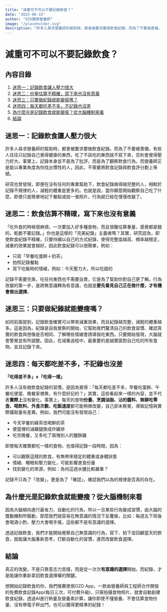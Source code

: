 ```yaml
---
title: "減重可不可以不要記錄飲食？"
date: "2025-06-15"
author: "OZO團隊營養師"
image: "/placeholder.svg"
description: "許多人尋求營養師的幫助時，都會被要求要做飲食紀錄。而為了不要被責備，有些人往往只記錄自己覺得健康的東西，吃了不該吃的東西就不寫下來，否則會覺得壓力好大。事實上，記錄本身並不是為了批評，而是為了觀察飲食行為，而營養師正是能以專業角度為你找出慣性的人，因此，不需要將飲食記錄與飲食評分劃上等號。"
---
```


# 減重可不可以不要記錄飲食？

## 內容目錄

1. [迷思一：記錄飲食讓人壓力很大](#迷思一記錄飲食讓人壓力很大)
2. [迷思二：份量估算不精確，寫下來也沒有意義](#迷思二飲食估算不精確寫下來也沒有意義)
3. [迷思三：只要做紀錄就能變瘦嗎？](#迷思三只要做紀錄就能變瘦嗎)
4. [迷思四：每天都吃差不多，不記錄也沒差](#迷思四每天都吃差不多不記錄也沒差)
5. [為什麼光是記錄飲食就能變瘦？從大腦機制來看](#為什麼光是記錄飲食就能變瘦從大腦機制來看)
6. [結論](#結論)

## 迷思一：記錄飲食讓人壓力很大

許多人尋求營養師的幫助時，都會被要求要做飲食紀錄。而為了不要被責備，有些人往往只記錄自己覺得健康的東西，吃了不該吃的東西就不寫下來，否則會覺得壓力好大。事實上，記錄本身並不是為了批評，而是為了觀察飲食行為，而營養師正是能以專業角度為你找出慣性的人，因此，不需要將飲食記錄與飲食評分劃上等號。

研究也曾發現，即便在沒有任何的專業幫助下，飲食紀錄做得越完整的人，相較於記錄不規律的人，減輕的體重是更多的。也就是說，當你願意開始觀察自己吃了什麼，即便只是簡單地記下餐點或拍一張照片，行為就已經在慢慢改變了。

## 迷思二：飲食估算不精確，寫下來也沒有意義

「吃外食的時候很麻煩，一次要加入好多種食物，而且很難估算重量，感覺都是錯的，乾脆不要記錄。」你也是這樣的「完美紀錄」主義者嗎？其實，研究認為，即使飲食紀錄不精確，只要持續以自己的方式紀錄，使得完整度越高、頻率越穩定，減重的效果就會越好。因此飲食紀錄可以很簡單，例如：

- 只寫「早餐吃蛋餅＋奶茶」
- 拍照記錄餐點
- 寫下吃飯時的情緒，例如：今天壓力大，所以吃甜的

記錄不需要完美，吃任何東西也不需要自責，它是為了幫助你對自己更了解。行為改變的第一步，是將無意識轉為有意識，也就是**要先看見自己正在做什麼，才有機會做出選擇**。

## 迷思三：只要做紀錄就能變瘦嗎？

如同前面提到，記錄飲食確實可以帶來減重效果，而且紀錄越完整，減輕的體重越多。這是因為，紀錄是自我覺察的開始，它幫助我們釐清自己的飲食習慣、確認真實的飲食與想像是否相同、了解哪些情緒會誘導我吃東西。只要開始發現，大腦就會警覺並有所調整。因此，在減重過程中，最重要的是誠實面對自己吃的所有食物，並且記錄下來。

## 迷思四：每天都吃差不多，不記錄也沒差

**「吃得差不多」≠「吃得一樣」**

許多人沒有做飲食紀錄的習慣，是因為覺得：「每天都吃差不多，早餐吃蛋餅、午餐吃便當、晚餐家裡煮，有什麼好記的？」其實，這些看起來一樣的內容，並不代表**實際上**沒有變化。事實上，每天的食物**份量、烹調油脂、沾的醬料、無聊吃零食、喝飲料、外食次數、吃飯速度**都可能稍微改變，自己卻未察覺，導致記憶與實際攝取量有差異。例如，我們可能沒有發現自己：

- 今天早餐的綠茶改喝鮮奶茶
- 便當裡的滷雞腿換成炸雞排
- 吃完晚餐，又多吃了兩塊別人的鹽酥雞

即使每天確實都吃一樣的食物，也值得記錄一段時間，因為：

- 可以觀察這樣的飲食，有無帶來穩定的體重或身體狀態
- 情緒、睡眠和壓力變化，可能影響進食份量
- 找到變化的來源，例如：為何這週水腫比較嚴重？

記錄不只為了「改變」，更是為了「確認」，確認我們以為的規律是否真的存在。

## 為什麼光是記錄飲食就能變瘦？從大腦機制來看

因為大腦傾向進行最省力、自動化的行為，所以一旦某些行為變成習慣，由大腦的獎勵機制所驅動，那麼我們就容易在無意識的情況下反覆做，比如：每週五下班後會喝酒小酌、壓力大會喝手搖，這些都不是有意識的選擇。

透過記錄飲食，我們才能開始覺察自己無意識的行為，寫下、拍下並回顧當天的飲食，就能讓大腦重新思考，打斷自動化的習慣，進而改變飲食選擇。

## 結論

真正的改變，不是只靠意志力苦撐，而是從一次次**有意識的選擇**開始，而紀錄，才是能讓你重新拿回飲食選擇權的關鍵。

想開始記錄飲食的你，我們推薦使用OZO App，一款由營養師與工程師合作開發的免費飲食記錄App(每日三次，可付費升級)，只需拍攝食物照片，就會自動創建飲食紀錄，透過AI進行熱量及營養素計算，讓你即使不懂營養、不會估算食物份量、沒有帶電子秤出門，也可以獲得更精準的紀錄！